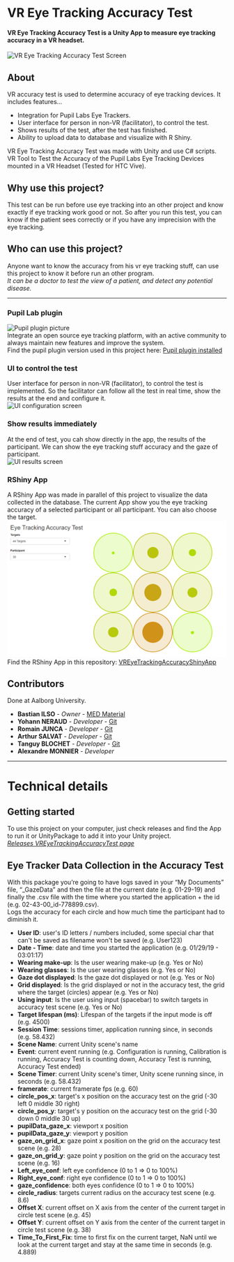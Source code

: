 # VR Eye Tracking Accuracy Test
#### VR Eye Tracking Accuracy Test is a Unity App to measure eye tracking accuracy in a VR headset.
![VR Eye Tracking Accuracy Test Screen](https://raw.githubusercontent.com/med-material/VREyeTrackingAccuracyTest/master/accuracy-test-image.png)

## About
VR accuracy test is used to determine accuracy of eye tracking devices. It includes features...
* Integration for Pupil Labs Eye Trackers.
* User interface for person in non-VR (facilitator), to control the test.
* Shows results of the test, after the test has finished.
* Ability to upload data to database and visualize with R Shiny.

VR Eye Tracking Accuracy Test was made with Unity and use C# scripts.   
VR Tool to Test the Accuracy of the Pupil Labs Eye Tracking Devices mounted in a VR Headset (Tested for HTC Vive).

## Why use this project?
This test can be run before use eye tracking into an other project and know exactly if eye tracking work good or not. So after you run this test, you can know if the patient sees correctly or if you have any imprecision with the eye tracking.

## Who can use this project?
Anyone want to know the accuracy from his vr eye tracking stuff, can use this project to know it before run an other program.   
_It can be a doctor to test the view of a patient, and detect any potential disease._

 -----------------  
 
### Pupil Lab plugin
![Pupil plugin picture](https://raw.githubusercontent.com/wiki/pupil-labs/pupil/media/images/pupil_labs_pupil_core_repo_banner.jpg)   
Integrate an open source eye tracking platform, with an active community to always maintain new features and improve the system.   
Find the pupil plugin version used in this project here: [Pupil plugin installed](https://github.com/med-material/hmd-eyes)

### UI to control the test
User interface for person in non-VR (facilitator), to control the test is implemented. So the facilitator can follow all the test in real time, show the results at the end and configure it.   
![UI configuration screen](https://i.imgur.com/NJ1rk83.png)

### Show results immediately
At the end of test, you cah show directly in the app, the results of the participant. We can show the eye tracking stuff accuracy and the gaze of participant.   
![UI results screen](https://i.imgur.com/UE6HduX.png)

### RShiny App
A RShiny App was made in parallel of this project to visualize the data collected in the database. The current App show you the eye tracking accuracy of a selected participant or all participant. You can also choose the target.      
![RShiny App UI](https://github.com/YoNeXia/VREyeTrackingAccuracyShinyApp/blob/master/shiny_app_screen.png?raw=true)
Find the RShiny App in this repository: [VREyeTrackingAccuracyShinyApp](https://github.com/YoNeXia/VREyeTrackingAccuracyShinyApp)

## Contributors
Done at Aalborg University.   
- **Bastian ILSO** - _Owner_ - [MED Material](https://github.com/med-material)
- **Yohann NERAUD** - _Developer_ - [Git](https://gitlab.com/YoNeXia)
- **Romain JUNCA** - _Developer_ - [Git](https://github.com/RomainJunca)
- **Arthur SALVAT** - _Developer_ - [Git](https://github.com/Shiks67)
- **Tanguy BLOCHET** - _Developer_ - [Git](https://github.com/TngBlt)
- **Alexandre MONNIER** - _Developer_

 -----------------  
# Technical details
## Getting started
To use this project on your computer, just check releases and find the App to run it or UnityPackage to add it into your Unity project.   
_[Releases VREyeTrackingAccuracyTest page](https://github.com/med-material/VREyeTrackingAccuracyTest/releases)_

## Eye Tracker Data Collection in the Accuracy Test
With this package you’re going to have logs saved in your “My Documents” file, “_GazeData” and then the file at the current date (e.g. 01-29-19) and finally the .csv file with the time where you started the application + the id (e.g. 02-43-00_id-778899.csv).   
Logs the accuracy for each circle and how much time the participant had to diminish it.   
 * **User ID**: user's ID letters / numbers included, some special char that can't be saved as filename won't be saved (e.g. User123)
 * **Date - Time**: date and time you started the application (e.g. 01/29/19 - 03:01:17)
 * **Wearing make-up**: Is the user wearing make-up (e.g. Yes or No)
 * **Wearing glasses**: Is the user wearing glasses (e.g. Yes or No)
 * **Gaze dot displayed**: Is the gaze dot displayed or not (e.g. Yes or No)
 * **Grid displayed**: Is the grid displayed or not in the accuracy test, the grid where the target (circles) appear (e.g. Yes or No)
 * **Using input**: Is the user using input (spacebar) to switch targets in accuracy test scene (e.g. Yes or No)
 * **Target lifespan (ms)**: Lifespan of the targets if the input mode is off (e.g. 4500)
 * **Session Time**: sessions timer, application running since, in seconds (e.g. 58.432)
 * **Scene Name**: current Unity scene's name
 * **Event**: current event running (e.g. Configuration is running, Calibration is running, Accuracy Test is counting down, Accuracy Test is running, Accuracy Test ended)
 * **Scene Timer**: current Unity scene's timer, Unity scene running since, in seconds (e.g. 58.432)
 * **framerate**: current framerate fps (e.g. 60)
 * **circle_pos_x**: target's x position on the accuracy test on the grid (-30 left 0 middle 30 right)
 * **circle_pos_y**: target's y position on the accuracy test on the grid (-30 down 0 middle 30 up)
 * **pupilData_gaze_x**: viewport x position
 * **pupilData_gaze_y**: viewport y position
 * **gaze_on_grid_x**: gaze point x position on the grid on the accuracy test scene (e.g. 28)
 * **gaze_on_grid_y**: gaze point y position on the grid on the accuracy test scene (e.g. 16)
 * **Left_eye_conf**: left eye confidence (0 to 1 => 0 to 100%)
 * **Right_eye_conf**: right eye confidence (0 to 1 => 0 to 100%)
 * **gaze_confidence**: both eyes confidence (0 to 1 => 0 to 100%)
 * **circle_radius**: targets current radius on the accuracy test scene (e.g. 8.6)
 * **Offset X**: current offset on X axis from the center of the current target in circle test scene (e.g. 45)
 * **Offset Y**: current offset on Y axis from the center of the current target in circle test scene (e.g. 38)
 * **Time_To_First_Fix**: time to first fix on the current target, NaN until we look at the current target and stay at the same time in seconds (e.g. 4.889)
